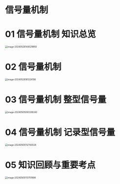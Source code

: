 # 信号量机制



# 01 信号量机制 知识总览

<img src="https://cvp.oss-cn-shanghai.aliyuncs.com/picgo/202405281440313.png" alt="image-20240528144029993" style="zoom:50%;" />



# 02 信号量机制

<img src="https://cvp.oss-cn-shanghai.aliyuncs.com/picgo/202405281612416.png" alt="image-20240528161224106" style="zoom:50%;" />



# 03 信号量机制 整型信号量

<img src="https://cvp.oss-cn-shanghai.aliyuncs.com/picgo/202405050933549.png" alt="image-20240505093336240" style="zoom:50%;" />



# 04 信号量机制 记录型信号量

<img src="https://cvp.oss-cn-shanghai.aliyuncs.com/picgo/202405051127377.png" alt="image-20240505112700028" style="zoom:50%;" />



# 05 知识回顾与重要考点

<img src="https://cvp.oss-cn-shanghai.aliyuncs.com/picgo/202405051137041.png" alt="image-20240505113701898" style="zoom:50%;" />